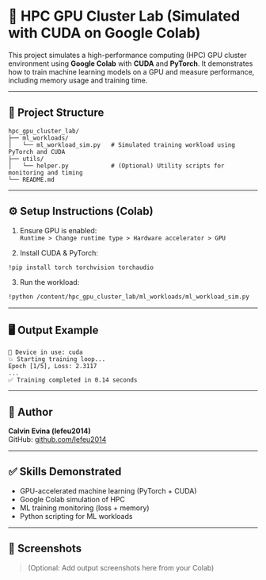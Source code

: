 
# 🚀 HPC GPU Cluster Lab (Simulated with CUDA on Google Colab)

This project simulates a high-performance computing (HPC) GPU cluster environment using **Google Colab** with **CUDA** and **PyTorch**. It demonstrates how to train machine learning models on a GPU and measure performance, including memory usage and training time.

---

## 📁 Project Structure

```
hpc_gpu_cluster_lab/
├── ml_workloads/
│   └── ml_workload_sim.py   # Simulated training workload using PyTorch and CUDA
├── utils/
│   └── helper.py            # (Optional) Utility scripts for monitoring and timing
└── README.md
```

---

## ⚙️ Setup Instructions (Colab)

1. Ensure GPU is enabled:  
   `Runtime > Change runtime type > Hardware accelerator > GPU`

2. Install CUDA & PyTorch:
```bash
!pip install torch torchvision torchaudio
```

3. Run the workload:
```bash
!python /content/hpc_gpu_cluster_lab/ml_workloads/ml_workload_sim.py
```

---

## 🖥️ Output Example

```
🔧 Device in use: cuda
💥 Starting training loop...
Epoch [1/5], Loss: 2.3117
...
✅ Training completed in 0.14 seconds
```

---

## 👤 Author

**Calvin Evina (lefeu2014)**  
GitHub: [github.com/lefeu2014](https://github.com/lefeu2014)

---

## ✅ Skills Demonstrated
- GPU-accelerated machine learning (PyTorch + CUDA)
- Google Colab simulation of HPC
- ML training monitoring (loss + memory)
- Python scripting for ML workloads

---

## 📸 Screenshots
> (Optional: Add output screenshots here from your Colab)

